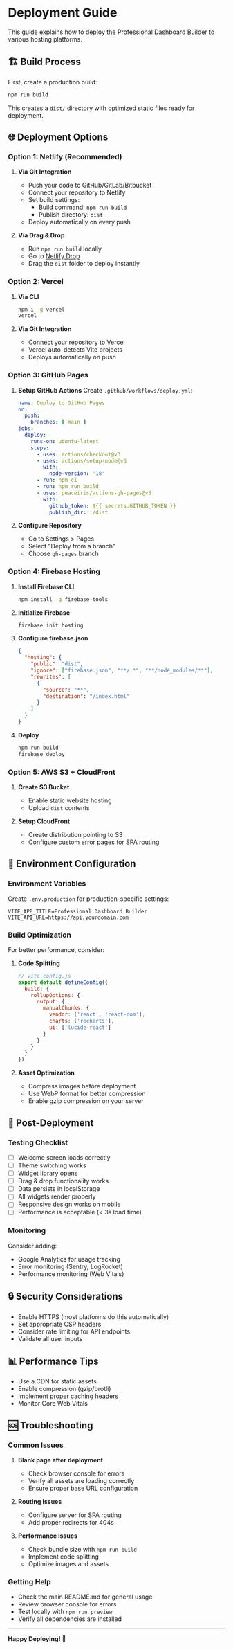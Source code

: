 # Deployment Guide

This guide explains how to deploy the Professional Dashboard Builder to various hosting platforms.

## 🏗️ Build Process

First, create a production build:

```bash
npm run build
```

This creates a `dist/` directory with optimized static files ready for deployment.

## 🌐 Deployment Options

### Option 1: Netlify (Recommended)

1. **Via Git Integration**
   - Push your code to GitHub/GitLab/Bitbucket
   - Connect your repository to Netlify
   - Set build settings:
     - Build command: `npm run build`
     - Publish directory: `dist`
   - Deploy automatically on every push

2. **Via Drag & Drop**
   - Run `npm run build` locally
   - Go to [Netlify Drop](https://app.netlify.com/drop)
   - Drag the `dist` folder to deploy instantly

### Option 2: Vercel

1. **Via CLI**
   ```bash
   npm i -g vercel
   vercel
   ```

2. **Via Git Integration**
   - Connect your repository to Vercel
   - Vercel auto-detects Vite projects
   - Deploys automatically on push

### Option 3: GitHub Pages

1. **Setup GitHub Actions**
   Create `.github/workflows/deploy.yml`:
   ```yaml
   name: Deploy to GitHub Pages
   on:
     push:
       branches: [ main ]
   jobs:
     deploy:
       runs-on: ubuntu-latest
       steps:
         - uses: actions/checkout@v3
         - uses: actions/setup-node@v3
           with:
             node-version: '18'
         - run: npm ci
         - run: npm run build
         - uses: peaceiris/actions-gh-pages@v3
           with:
             github_token: ${{ secrets.GITHUB_TOKEN }}
             publish_dir: ./dist
   ```

2. **Configure Repository**
   - Go to Settings > Pages
   - Select "Deploy from a branch"
   - Choose `gh-pages` branch

### Option 4: Firebase Hosting

1. **Install Firebase CLI**
   ```bash
   npm install -g firebase-tools
   ```

2. **Initialize Firebase**
   ```bash
   firebase init hosting
   ```

3. **Configure firebase.json**
   ```json
   {
     "hosting": {
       "public": "dist",
       "ignore": ["firebase.json", "**/.*", "**/node_modules/**"],
       "rewrites": [
         {
           "source": "**",
           "destination": "/index.html"
         }
       ]
     }
   }
   ```

4. **Deploy**
   ```bash
   npm run build
   firebase deploy
   ```

### Option 5: AWS S3 + CloudFront

1. **Create S3 Bucket**
   - Enable static website hosting
   - Upload `dist` contents

2. **Setup CloudFront**
   - Create distribution pointing to S3
   - Configure custom error pages for SPA routing

## 🔧 Environment Configuration

### Environment Variables

Create `.env.production` for production-specific settings:

```env
VITE_APP_TITLE=Professional Dashboard Builder
VITE_API_URL=https://api.yourdomain.com
```

### Build Optimization

For better performance, consider:

1. **Code Splitting**
   ```javascript
   // vite.config.js
   export default defineConfig({
     build: {
       rollupOptions: {
         output: {
           manualChunks: {
             vendor: ['react', 'react-dom'],
             charts: ['recharts'],
             ui: ['lucide-react']
           }
         }
       }
     }
   })
   ```

2. **Asset Optimization**
   - Compress images before deployment
   - Use WebP format for better compression
   - Enable gzip compression on your server

## 🚀 Post-Deployment

### Testing Checklist

- [ ] Welcome screen loads correctly
- [ ] Theme switching works
- [ ] Widget library opens
- [ ] Drag & drop functionality works
- [ ] Data persists in localStorage
- [ ] All widgets render properly
- [ ] Responsive design works on mobile
- [ ] Performance is acceptable (< 3s load time)

### Monitoring

Consider adding:
- Google Analytics for usage tracking
- Error monitoring (Sentry, LogRocket)
- Performance monitoring (Web Vitals)

## 🔒 Security Considerations

- Enable HTTPS (most platforms do this automatically)
- Set appropriate CSP headers
- Consider rate limiting for API endpoints
- Validate all user inputs

## 📊 Performance Tips

- Use a CDN for static assets
- Enable compression (gzip/brotli)
- Implement proper caching headers
- Monitor Core Web Vitals

## 🆘 Troubleshooting

### Common Issues

1. **Blank page after deployment**
   - Check browser console for errors
   - Verify all assets are loading correctly
   - Ensure proper base URL configuration

2. **Routing issues**
   - Configure server for SPA routing
   - Add proper redirects for 404s

3. **Performance issues**
   - Check bundle size with `npm run build`
   - Implement code splitting
   - Optimize images and assets

### Getting Help

- Check the main README.md for general usage
- Review browser console for errors
- Test locally with `npm run preview`
- Verify all dependencies are installed

---

**Happy Deploying! 🚀**
